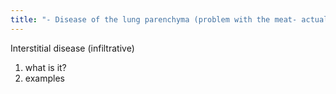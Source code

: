 ```yaml
---
title: "- Disease of the lung parenchyma (problem with the meat- actual lung tissue)   - pulmonary interstitial edema, pulmonary fibrosis, scleroderma, bronchogenic carcinoma, etc."
---
```

Interstitial disease (infiltrative)
1) what is it? 
2) examples

